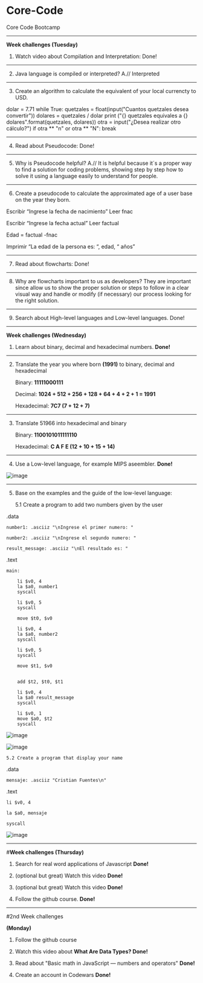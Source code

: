 # Core-Code
Core Code Bootcamp
***
**Week challenges (Tuesday)**
1. Watch video about Compilation and Interpretation: Done!
***
2. Java language is compiled or interpreted? A.// Interpreted
***
3. Create an algorithm to calculate the equivalent of your local currencty to USD.

dolar = 7.71
while True:
	quetzales = float(input("Cuantos quetzales desea convertir"))
	dolares = quetzales / dolar
	print ("{} quetzales equivales a {} dolares".format(quetzales, dolares))
	otra = input("¿Desea realizar otro cálculo?")
	if otra ** "n" or otra ** "N":
		break
***
4. Read about Pseudocode: Done!
***
5. Why is Pseudocode helpful? A.// It is helpful because it´s a proper way to find a solution for coding problems, showing step by step how to solve it using a language easily to understand for people.
***
6. Create a pseudocode to calculate the approximated age of a user base on the year they born.

Escribir “Ingrese la fecha de nacimiento”
Leer fnac

Escribir “Ingrese la fecha actual”
Leer factual

Edad = factual -fnac

Imprimir “La edad de la persona es: “, edad, “ años”
***
7. Read about flowcharts: Done!
***
8. Why are flowcharts important to us as developers? They are important since allow us to show the proper solution or steps to follow in a clear visual way and handle or modify (if necessary) our process looking for the right solution.
***
9. Search about High-level languages and Low-level languages. Done!
***
**Week challenges (Wednesday)**
1.  Learn about binary, decimal and hexadecimal numbers. **Done!**
***
2. Translate the year you where born **(1991)** to binary, decimal and hexadecimal

	Binary: **11111000111**
	
	Decimal: **1024 + 512 + 256 + 128 + 64 + 4 + 2 + 1 = 1991**
	
	Hexadecimal: **7C7 (7 + 12 + 7)**
***
3. Translate 51966 into hexadecimal and binary

	Binary: **1100101011111110**
	
	Hexadecimal: **C A F E (12 + 10 + 15 + 14)**
***
4. Use a Low-level language, for example MIPS aseembler. **Done!**

![image](https://user-images.githubusercontent.com/96300815/149368749-a3628364-a4c3-4702-a563-9a8222130290.png)

***
5.  Base on the examples and the guide of the low-level language: 

	5.1 Create a program to add two numbers given by the user 

.data

	number1: .asciiz "\nIngrese el primer numero: "
	
	number2: .asciiz "\nIngrese el segundo numero: "
	
	result_message: .asciiz "\nEl resultado es: "
	
.text

	main:
	
		li $v0, 4
		la $a0, number1
		syscall

		li $v0, 5
		syscall

		move $t0, $v0
	
		li $v0, 4
		la $a0, number2
		syscall

		li $v0, 5
		syscall

		move $t1, $v0
		
		
		add $t2, $t0, $t1

		li $v0, 4
		la $a0 result_message
		syscall

		li $v0, 1
		move $a0, $t2
		syscall
		
![image](https://user-images.githubusercontent.com/96300815/149371909-e67ac4a2-ce5b-4bba-857d-546211968f1f.png)

![image](https://user-images.githubusercontent.com/96300815/149371967-dd2f5dc6-ea47-4941-ae62-9bbeaa1a902f.png)

	5.2 Create a program that display your name

.data

	mensaje: .asciiz "Cristian Fuentes\n"	
	
.text

	li $v0, 4
	
	la $a0, mensaje
	
	syscall
	
![image](https://user-images.githubusercontent.com/96300815/149392348-5b8dca42-5a4f-4ca9-96c9-d91538714f70.png)

***
#**Week challenges (Thursday)**

1. Search for real word applications of Javascript **Done!**

2. (optional but great) Watch this video **Done!**

3. (optional but great) Watch this video **Done!**

4. Follow the github course. **Done!**

***

#2nd Week challenges 

**(Monday)**

1. Follow the github course

2. Watch this video about **What Are Data Types?  Done!**

3. Read about "Basic math in JavaScript — numbers and operators" **Done!**

4. Create an account in Codewars **Done!**

